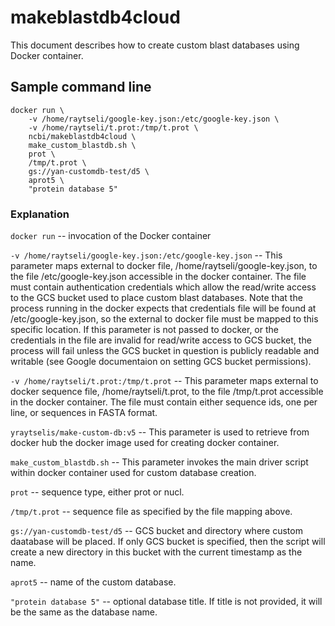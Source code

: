 # makeblastdb4cloud

This document describes how to create custom blast databases using Docker container.

## Sample command line

    docker run \
        -v /home/raytseli/google-key.json:/etc/google-key.json \
        -v /home/raytseli/t.prot:/tmp/t.prot \
        ncbi/makeblastdb4cloud \
        make_custom_blastdb.sh \
        prot \
        /tmp/t.prot \
        gs://yan-customdb-test/d5 \
        aprot5 \
        "protein database 5"


### Explanation

`docker run`  -- invocation of the Docker container

`-v /home/raytseli/google-key.json:/etc/google-key.json`
    -- This parameter maps external to docker file, /home/raytseli/google-key.json, to the file /etc/google-key.json accessible in the docker container.
    The file must contain authentication credentials which allow the read/write access to the GCS bucket used to place custom blast databases.
    Note that the process running in the docker expects that credentials file will be found at /etc/google-key.json, so the external to docker file 
    must be mapped to this specific location.  If this parameter is not passed to docker, or the credentials in the file are invalid for read/write 
    access to GCS bucket, the process will fail unless the GCS bucket in question is publicly readable and writable 
    (see Google documentaion on setting GCS bucket permissions).

`-v /home/raytseli/t.prot:/tmp/t.prot`
    -- This parameter maps external to docker sequence file, /home/raytseli/t.prot, to the file /tmp/t.prot accessible in the docker container.
    The file must contain either sequence ids, one per line, or sequences in FASTA format. 

`yraytselis/make-custom-db:v5`
    -- This parameter is used to retrieve from docker hub the docker image used for creating docker container.

`make_custom_blastdb.sh`
    -- This parameter invokes the main driver script within docker container used for custom database creation.

`prot` -- sequence type, either prot or nucl.

`/tmp/t.prot` -- sequence file as specified by the file mapping above.

`gs://yan-customdb-test/d5`
    -- GCS bucket and directory where custom daatabase will be placed. 
    If only GCS bucket is specified, then the script will create a new directory in this bucket with the current timestamp as the name.

`aprot5` -- name of the custom database.

`"protein database 5"` -- optional database title. If title is not provided, it will be the same as the database name.
